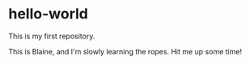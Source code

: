 # hello-world
This is my first repository.

This is Blaine, and I'm slowly learning the ropes. 
Hit me up some time!
